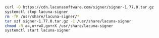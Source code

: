 ﻿```sh
curl -O https://cdn.lacunasoftware.com/signer/signer-1.77.0.tar.gz
systemctl stop lacuna-signer
rm -fR /usr/share/lacuna-signer/*
tar xzf signer-1.77.0.tar.gz -C /usr/share/lacuna-signer
chmod -R a=,u+rwX,go+rX /usr/share/lacuna-signer
systemctl start lacuna-signer
```
